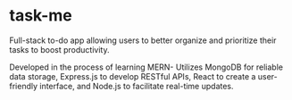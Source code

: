 # task-me

Full-stack to-do app allowing users to better organize and prioritize their tasks to boost productivity. 

Developed in the process of learning MERN- Utilizes MongoDB for reliable data storage, Express.js to develop RESTful APIs, React to create a user-friendly interface, and Node.js to facilitate real-time updates.

